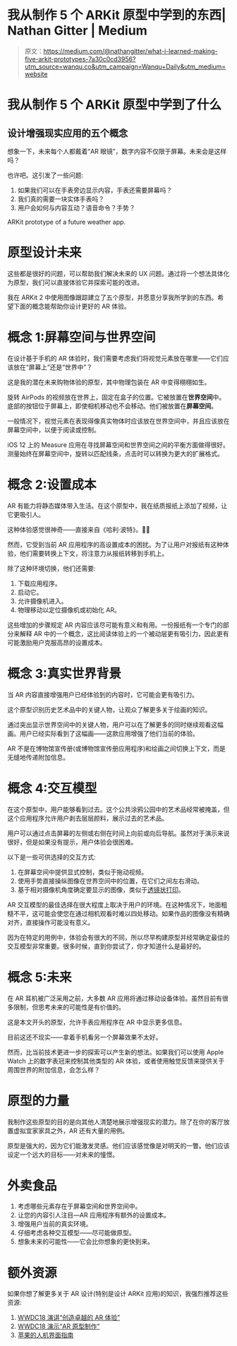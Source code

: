 # 我从制作 5 个 ARKit 原型中学到的东西| Nathan Gitter | Medium

> 原文：<https://medium.com/@nathangitter/what-i-learned-making-five-arkit-prototypes-7a30c0cd3956?utm_source=wanqu.co&utm_campaign=Wanqu+Daily&utm_medium=website>

# 我从制作 5 个 ARKit 原型中学到了什么

## 设计增强现实应用的五个概念

想象一下，未来每个人都戴着“AR 眼镜”，数字内容不仅限于屏幕。未来会是这样吗？



也许吧。这引发了一些问题:

1.  如果我们可以在手表旁边显示内容，手表还需要屏幕吗？
2.  我们真的需要一块实体手表吗？
3.  用户会如何与内容互动？语音命令？手势？



ARKit prototype of a future weather app.



# 原型设计未来

这些都是很好的问题，可以帮助我们解决未来的 UX 问题。通过将一个想法具体化为原型，我们可以直接体验它并探索可能的改进。

我在 ARKit 2 中使用图像跟踪建立了五个原型，并愿意分享我所学到的东西。希望下面的概念能帮助你设计更好的 AR 体验。

# 概念 1:屏幕空间与世界空间

在设计基于手机的 AR 体验时，我们需要考虑我们将视觉元素放在哪里——它们应该放在“屏幕上”还是“世界中”？

这是我的潜在未来购物体验的原型，其中物理包装在 AR 中变得栩栩如生。



旋转 AirPods 的视频放在世界上，固定在盒子的位置。它被放置在**世界空间**中。底部的按钮位于屏幕上，即使相机移动也不会移动。他们被放置在**屏幕空间**。

一般情况下，视觉元素在表现得像真实物体时应该放在世界空间中，并且应该放在屏幕空间中，以便于阅读或控制。

iOS 12 上的 Measure 应用在寻找屏幕空间和世界空间之间的平衡方面做得很好。测量始终在屏幕空间中，旋转以匹配线条，点击时可以转换为更大的扩展格式。



# 概念 2:设置成本

AR 有能力将静态媒体带入生活。在这个原型中，我在纸质报纸上添加了视频，让它更吸引人。



这种体验感觉很神奇——直接来自《哈利·波特》。🧙‍♂️

然而，它受到当前 AR 应用程序的高设置成本的困扰。为了让用户对报纸有这种体验，他们需要转换上下文，将注意力从报纸转移到手机上。

除了这种环境切换，他们还需要:

1.  下载应用程序。
2.  启动它。
3.  允许摄像机进入。
4.  物理移动以定位摄像机或初始化 AR。

这些增加的步骤规定 AR 内容应该尽可能有意义和有用。一份报纸有一个专门的部分来解释 AR 中的一个概念，这比阅读体验上的一个被动层更有吸引力，因此更有可能激励用户克服高昂的设置成本。

# 概念 3:真实世界背景

当 AR 内容直接增强用户已经体验到的内容时，它可能会更有吸引力。

这个原型识别历史艺术品中的关键人物，让观众了解更多关于绘画的知识。



通过突出显示世界空间中的关键人物，用户可以在了解更多的同时继续观看这幅画。用户已经实际看到了这幅画——这款应用增强了他们当前的体验。

AR 不是在博物馆宣传册(或博物馆宣传册应用程序)和绘画之间切换上下文，而是无缝地传递附加信息。

# 概念 4:交互模型

在这个原型中，用户能够看到过去。这个公共涂鸦公园中的艺术品经常被掩盖，但这个应用程序允许用户剥去层层颜料，展示过去的艺术品。



用户可以通过点击屏幕的左侧或右侧在时间上向前或向后导航。虽然对于演示来说很好，但是如果没有提示，用户体验会很困难。

以下是一些可供选择的交互方式:

1.  在屏幕空间中提供显式控制，类似于拖动视频。
2.  使用手势直接操纵图像在世界空间中的位置，在它们之间左右滑动。
3.  基于相对摄像机角度确定要显示的图像，类似于[透镜状打印](https://en.wikipedia.org/wiki/Lenticular_printing)。

AR 交互模型的最佳选择在很大程度上取决于用户的环境。在这种情况下，地面粗糙不平，这可能会使您在通过相机观看时难以四处移动。如果作品的图像没有精确对齐，直接操作可能没有意义。

因为在特定的用例中，体验会有很大的不同，所以尽早构建原型并经常确定最佳的交互模型非常重要。很多时候，直到你尝试了，你才知道什么是最好的。

# 概念 5:未来

在 AR 耳机被广泛采用之前，大多数 AR 应用将通过移动设备体验。虽然目前有很多限制，但思考未来的可能性是有价值的。

这是本文开头的原型，允许手表应用程序在 AR 中显示更多信息。



目前这还不现实——拿着手机看另一个屏幕效果不太好。

然而，比当前技术更进一步的探索可以产生新的想法。如果我们可以使用 Apple Watch 上的数字表冠来控制其他类型的 AR 体验，或者使用触觉反馈来提供关于周围世界的附加信息，会怎么样？

# 原型的力量

我制作这些原型的目的是向其他人清楚地展示增强现实的潜力。除了在你的客厅放置虚拟宜家家具之外，AR 还有大量的用例。

原型是强大的，因为它们能激发灵感。他们应该感觉像是对明天的一瞥。他们应该设定一个远大的目标——对未来的憧憬。

# 外卖食品

1.  考虑哪些元素存在于屏幕空间和世界空间中。
2.  让您的内容引人注目—AR 应用程序有额外的设置成本。
3.  增强用户当前的真实环境。
4.  仔细考虑各种交互模型——尽可能做原型。
5.  想象未来的可能性——它会比你想象的更快到来。

# 额外资源

如果你想了解更多关于 AR 设计(特别是设计 ARKit 应用)的知识，我强烈推荐这些资源:

1.  [WWDC18 演讲“创造卓越的 AR 体验”](https://developer.apple.com/videos/play/wwdc2018/805/)
2.  [WWDC18 演示“AR 原型制作”](https://developer.apple.com/videos/play/wwdc2018/808/)
3.  [苹果的人机界面指南](https://developer.apple.com/design/human-interface-guidelines/ios/system-capabilities/augmented-reality/)













